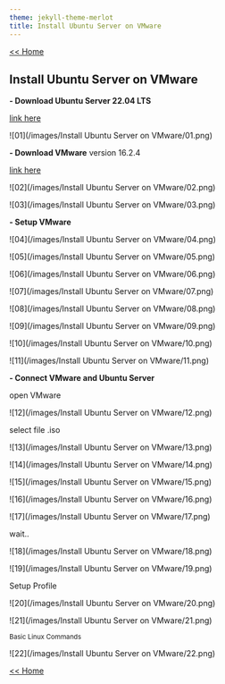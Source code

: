 ```yaml
---
theme: jekyll-theme-merlot
title: Install Ubuntu Server on VMware
---
```

[<< Home](https://yaikaew.github.io/index.html)

## Install Ubuntu Server on VMware

**- Download Ubuntu Server 22.04 LTS**

[link here](https://ubuntu.com/download/server)

![01](/images/Install Ubuntu Server on VMware/01.png)

**- Download VMware**
version 16.2.4

[link here](https://www.vmware.com/products/workstation-player.html)

![02](/images/Install Ubuntu Server on VMware/02.png)

![03](/images/Install Ubuntu Server on VMware/03.png)

**- Setup VMware**

![04](/images/Install Ubuntu Server on VMware/04.png)

![05](/images/Install Ubuntu Server on VMware/05.png)

![06](/images/Install Ubuntu Server on VMware/06.png)

![07](/images/Install Ubuntu Server on VMware/07.png)

![08](/images/Install Ubuntu Server on VMware/08.png)

![09](/images/Install Ubuntu Server on VMware/09.png)

![10](/images/Install Ubuntu Server on VMware/10.png)

![11](/images/Install Ubuntu Server on VMware/11.png)

**- Connect VMware and Ubuntu Server**

open VMware

![12](/images/Install Ubuntu Server on VMware/12.png)

select file .iso

![13](/images/Install Ubuntu Server on VMware/13.png)

![14](/images/Install Ubuntu Server on VMware/14.png)

![15](/images/Install Ubuntu Server on VMware/15.png)

![16](/images/Install Ubuntu Server on VMware/16.png)

![17](/images/Install Ubuntu Server on VMware/17.png)

wait..

![18](/images/Install Ubuntu Server on VMware/18.png)

![19](/images/Install Ubuntu Server on VMware/19.png)

Setup Profile

![20](/images/Install Ubuntu Server on VMware/20.png)

![21](/images/Install Ubuntu Server on VMware/21.png)

<sub>Basic Linux Commands</sub>

![22](/images/Install Ubuntu Server on VMware/22.png)


[<< Home](https://yaikaew.github.io/index.html)
